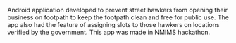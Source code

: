Android application developed to prevent street hawkers from opening their business on footpath to keep the footpath clean and free for public use. The app also had the feature of assigning slots to those hawkers on locations verified by the government. This app was made in NMIMS hackathon.
